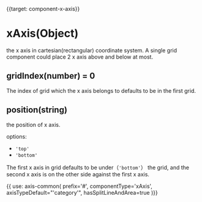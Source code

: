 
{{target: component-x-axis}}

# xAxis(Object)

the x axis in cartesian(rectangular) coordinate system. A single grid component could place 2 x axis above and below at most. 

## gridIndex(number) = 0

The index of grid which the x axis belongs to defaults to be in the first grid.

## position(string)

the position of x axis.

options: 
+ `'top'`
+ `'bottom'`

The first x axis in grid defaults to be under（`'bottom'`） the grid, and the second x axis is on the other side against the first x axis. 

{{ use: axis-common(
    prefix='#',
    componentType='xAxis',
    axisTypeDefault="'category'",
    hasSplitLineAndArea=true
)}}
